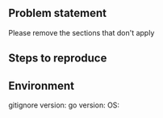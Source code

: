 ## Problem statement

Please remove the sections that don't apply

## Steps to reproduce

## Environment

gitignore version:
go version:
OS:

